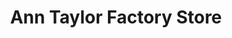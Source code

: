 ---
title: "Ann Taylor Factory Store"
url: /central-valley/ann-taylor-factory-store/
shop: clothes
---